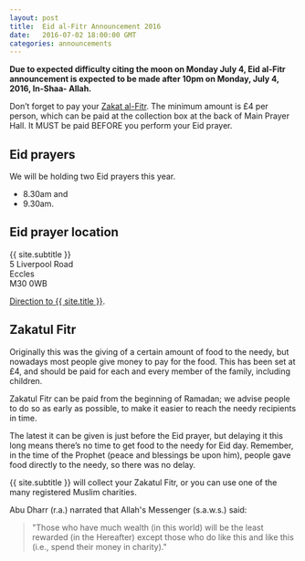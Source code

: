 ```yaml
---
layout: post
title:  Eid al-Fitr Announcement 2016
date:   2016-07-02 18:00:00 GMT
categories: announcements
---
```


**Due to expected difficulty citing the moon on Monday July 4, Eid al-Fitr announcement is expected to be made after 10pm on Monday, July 4, 2016, In-Shaa- Allah.**

Don’t forget to pay your [Zakat al-Fitr](#zakatul-fitr). The minimum amount is £4 per person, which can be paid at the collection box at the back of Main Prayer Hall. It MUST be paid BEFORE you perform your Eid prayer.

## Eid prayers

We will be holding two Eid prayers this year.

* 8.30am and
* 9.30am.

## Eid prayer location
{{ site.subtitle }}<br/>
5 Liverpool Road<br/>
Eccles<br/>
M30 0WB

[Direction to {{ site.title }}](https://www.google.co.uk/maps/dir//Eccles+Mosque,+5+Liverpool+Road,+Eccles,+Salford+M30+0WB,+United+Kingdom/).

## Zakatul Fitr

Originally this was the giving of a certain amount of food to the needy, but nowadays most people give money to pay for the food. This has been set at £4, and should be paid for each and every member of the family, including children.

Zakatul Fitr can be paid from the beginning of Ramadan; we advise people to do so as early as possible, to make it easier to reach the needy recipients in time.

The latest it can be given is just before the Eid prayer, but delaying it this long means there’s no time to get food to the needy for Eid day. Remember, in the time of the Prophet (peace and blessings be upon him), people gave food directly to the needy, so there was no delay.

{{ site.subtitle }} will collect your Zakatul Fitr, or you can use one of the many registered Muslim charities.

Abu Dharr (r.a.) narrated that Allah's Messenger (s.a.w.s.) said:

> "Those who have much wealth (in this world) will be the least rewarded (in the Hereafter) except those who do like this and like this (i.e., spend their money in charity)."
